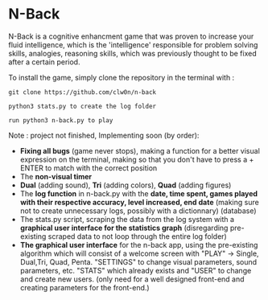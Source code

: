 # N-Back
N-Back is a cognitive enhancment game that was proven to increase your fluid intelligence, which is the 'intelligence' responsible for problem solving skills, analogies, reasoning skills, which was previously thought to be fixed after a certain period.

To install the game, simply clone the repository in the terminal
with :

``````````
git clone https://github.com/clw0n/n-back 

python3 stats.py to create the log folder

run python3 n-back.py to play

``````````

Note : project not finished, Implementing soon (by order):
  - __Fixing all bugs__ (game never stops), making a function for a better visual expression on the terminal, making so that you don't have to press a +       ENTER to match with the correct position
  - The __non-visual timer__
  - __Dual__ (adding sound), __Tri__ (adding colors), __Quad__ (adding figures) 
  - The __log function__ in n-back.py with the __date, time spent, games played with their respective accuracy, level increased, end date__ (making sure       not to create unnecessary logs, possibly with a dictionnary) (database)
  - The stats.py script, scraping the data from the log system with a __graphical user interface for the statistics graph__ (disregarding pre-existing         scraped data to not loop through the entire log folder)
  - __The graphical user interface__ for the n-back app, using the pre-existing algorithm which will consist of a welcome screen with "PLAY" -> Single,         Dual,Tri, Quad, Penta. "SETTINGS" to change visual parameters, sound parameters, etc. "STATS" which already exists and "USER" to change and create new
    users. (only need for a well designed front-end and creating parameters for the front-end.)
  
